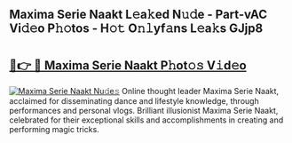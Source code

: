 ## Maxima Serie Naakt L𝚎a𝚔ed N𝚞𝚍e - Part-vAC Vi𝚍𝚎o P𝚑𝚘tos - H𝚘𝚝 O𝚗𝚕yf𝚊ns L𝚎a𝚔s GJjp8

# <h2><a href="http://kf2c9um.oniu.top/?m=Maxima+Serie+Naakt">🔗👉 🔴 Maxima Serie Naakt P𝚑ot𝚘𝚜 V𝚒d𝚎o</a></h2>

[![Maxima Serie Naakt Nu𝚍e𝚜](https://i.imgur.com/0qMVB7G.gif)](http://kf2c9um.oniu.top/?m=Maxima+Serie+Naakt)
Online thought leader Maxima Serie Naakt, acclaimed for disseminating dance and lifestyle knowledge, through performances and personal vlogs. Brilliant illusionist Maxima Serie Naakt, celebrated for their exceptional skills and accomplishments in creating and performing magic tricks.  
